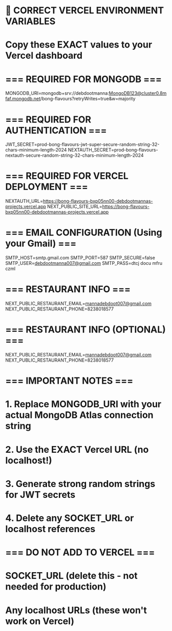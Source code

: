# 🚀 CORRECT VERCEL ENVIRONMENT VARIABLES

# Copy these EXACT values to your Vercel dashboard

# === REQUIRED FOR MONGODB ===

MONGODB_URI=mongodb+srv://debdootmanna:MongoDB123@cluster0.8mfaf.mongodb.net/bong-flavours?retryWrites=true&w=majority

# === REQUIRED FOR AUTHENTICATION ===

JWT_SECRET=prod-bong-flavours-jwt-super-secure-random-string-32-chars-minimum-length-2024
NEXTAUTH_SECRET=prod-bong-flavours-nextauth-secure-random-string-32-chars-minimum-length-2024

# === REQUIRED FOR VERCEL DEPLOYMENT ===

NEXTAUTH_URL=https://bong-flavours-bxp05nn00-debdootmannas-projects.vercel.app
NEXT_PUBLIC_SITE_URL=https://bong-flavours-bxp05nn00-debdootmannas-projects.vercel.app

# === EMAIL CONFIGURATION (Using your Gmail) ===

SMTP_HOST=smtp.gmail.com
SMTP_PORT=587
SMTP_SECURE=false
SMTP_USER=debdootmanna007@gmail.com
SMTP_PASS=dtcj docu mfru czml

# === RESTAURANT INFO ===

NEXT_PUBLIC_RESTAURANT_EMAIL=mannadebdoot007@gmail.com
NEXT_PUBLIC_RESTAURANT_PHONE=8238018577

# === RESTAURANT INFO (OPTIONAL) ===

NEXT_PUBLIC_RESTAURANT_EMAIL=mannadebdoot007@gmail.com
NEXT_PUBLIC_RESTAURANT_PHONE=8238018577

# === IMPORTANT NOTES ===

# 1. Replace MONGODB_URI with your actual MongoDB Atlas connection string

# 2. Use the EXACT Vercel URL (no localhost!)

# 3. Generate strong random strings for JWT secrets

# 4. Delete any SOCKET_URL or localhost references

# === DO NOT ADD TO VERCEL ===

# SOCKET_URL (delete this - not needed for production)

# Any localhost URLs (these won't work on Vercel)
